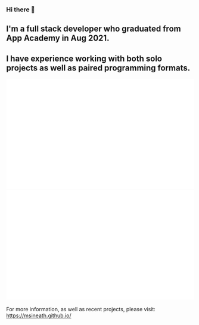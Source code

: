 ### Hi there 👋
 
 ## I'm a full stack developer who graduated from App Academy in Aug 2021.
 
 ## I have experience working with both solo projects as well as paired programming formats.

 ![](https://github.com/msineath/github-stats/blob/master/generated/overview.svg)
 ![](https://github.com/msineath/github-stats/blob/master/generated/languages.svg)


  
 For more information, as well as recent projects, please visit: https://msineath.github.io/

<!--
**msineath/msineath** is a ✨ _special_ ✨ repository because its `README.md` (this file) appears on your GitHub profile.

Here are some ideas to get you started:

- 🔭 I’m currently working on ...
- 🌱 I’m currently learning ...
- 👯 I’m looking to collaborate on ...
- 🤔 I’m looking for help with ...
- 💬 Ask me about ...
- 📫 How to reach me: ...
- 😄 Pronouns: ...
- ⚡ Fun fact: ...
-->
